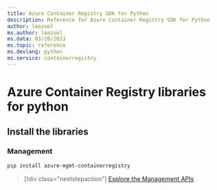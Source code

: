 ```yaml
---
title: Azure Container Registry SDK for Python
description: Reference for Azure Container Registry SDK for Python
author: lmazuel
ms.author: lmazuel
ms.data: 03/28/2023
ms.topic: reference
ms.devlang: python
ms.service: containerregistry
---
```

# Azure Container Registry libraries for python

## Install the libraries


### Management

```bash
pip install azure-mgmt-containerregistry
```
> [!div class="nextstepaction"]
> [Explore the Management APIs](/python/api/overview/azure/containerregistry/management)